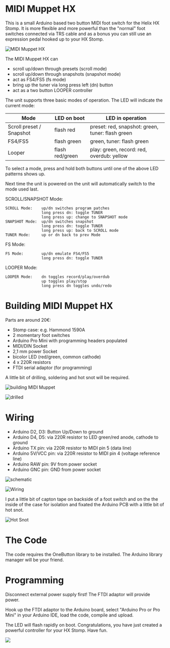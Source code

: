 # MIDI Muppet HX

This is a small Arduino based two button MIDI foot switch for the Helix HX Stomp. It is more flexible and more powerful than the "normal" foot switches connected via TRS cable and as a bonus you can still use an expression pedal hooked up to your HX Stomp.

![MIDI Muppet HX](images/midi_muppet_hx.jpg)

The MIDI Muppet HX can
- scroll up/down through presets (scroll mode)
- scroll up/down through snapshots (snapshot mode)
- act as FS4/FS5 (fs mode)
- bring up the tuner via long press left (dn) button
- act as a two button LOOPER controller

The unit supports three basic modes of operation. The LED will indicate the current mode:

| Mode | LED on boot | LED in operation |
|------|-----|-----------------|
| Scroll preset / Snapshot | flash red | preset: red, snapshot: green, tuner: flash green |
| FS4/FS5 | flash green | green, tuner: flash green |
| Looper  | flash red/green | play: green, record: red, overdub: yellow |

To select a mode, press and hold both buttons until one of the above LED patterns shows up.

Next time the unit is powered on the unit will automatically switch to the mode used last.


SCROLL/SNAPSHOT Mode:

    SCROLL Mode:    up/dn switches program patches
                    long press dn: toggle TUNER
                    long press up: change to SNAPSHOT mode
    SNAPSHOT Mode:  up/dn switches snapshot
                    long press dn: toggle TUNER
                    long press up: back to SCROLL mode
    TUNER Mode:     up or dn back to prev Mode

FS Mode:

    FS Mode:        up/dn emulate FS4/FS5
                    long press dn: toggle TUNER

LOOPER Mode:

    LOOPER Mode:    dn toggles record/play/overdub
                    up toggles play/stop
                    long press dn toggles undo/redo

# Building MIDI Muppet HX
Parts are around 20€:
- Stomp case: e.g. Hammond 1590A
- 2 momentary foot switches
- Arduino Pro Mini with programming headers populated
- MIDI/DIN Socket
- 2,1 mm power Socket
- bicolor LED (red/green, common cathode)
- 4 x 220R resistors
- FTDI serial adaptor (for programming)

A little bit of drilling, soldering and hot snot will be required.

![building MIDI Muppet](images/build_1.jpg)

![drilled](images/build_2.jpg)

# Wiring
- Arduino D2, D3: Button Up/Down to ground
- Arduino D4, D5: via 220R resistor to LED green/red anode, cathode to ground
- Arduino TX pin: via 220R resistor to MIDI pin 5 (data line)
- Arduino 5V/VCC pin: via 220R resistor to MIDI pin 4 (voltage reference line)
- Arduino RAW pin: 9V from power socket
- Arduino GNC pin: GND from power socket

![schematic](images/midi_muppet_schem.png)

![Wiring](images/wiring_mess.jpg)

I put a little bit of capton tape on backside of a foot switch and on the the inside of the case for isolation and fixated the Arduino PCB with a little bit of hot snot.

![Hot Snot](images/hot_snot.jpg)

# The Code
The code requires the OneButton library to be installed. The Arduino library manager will be your friend.

# Programming
Disconnect external power supply first! The FTDI adaptor will provide power.

Hook up the FTDI adaptor to the Arduino board, select "Arduino Pro or Pro Mini" in your Arduino IDE, load the code, compile and upload.

The LED will flash rapidly on boot. Congratulations, you have just created a powerful controller for your HX Stomp. Have fun.

![](images/ftdi_adaptor.jpg)

